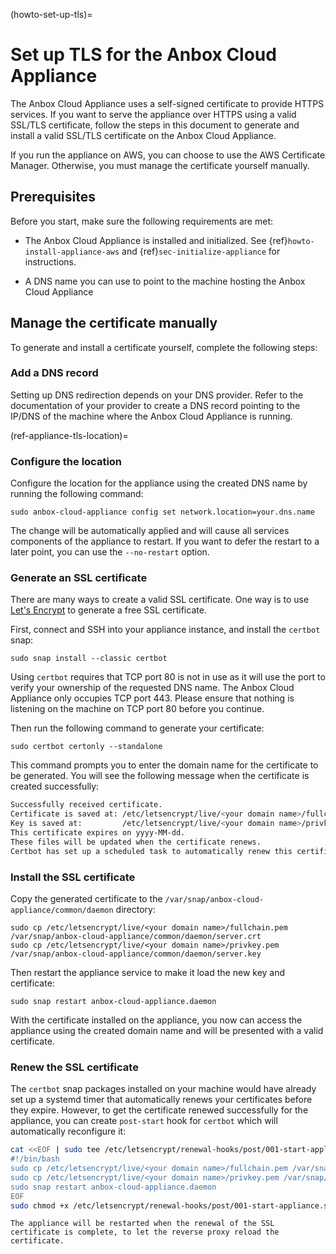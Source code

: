 (howto-set-up-tls)=
# Set up TLS for the Anbox Cloud Appliance

The Anbox Cloud Appliance uses a self-signed certificate to provide HTTPS services. If you want to serve the appliance over HTTPS using a valid SSL/TLS certificate, follow the steps in this document to generate and install a valid SSL/TLS certificate on the Anbox Cloud Appliance.

If you run the appliance on AWS, you can choose to use the AWS Certificate Manager. Otherwise, you must manage the certificate yourself manually.

## Prerequisites

Before you start, make sure the following requirements are met:

- The Anbox Cloud Appliance is installed and initialized. See {ref}`howto-install-appliance-aws` and {ref}`sec-initialize-appliance` for instructions.

- A DNS name you can use to point to the machine hosting the Anbox Cloud Appliance

## Manage the certificate manually

To generate and install a certificate yourself, complete the following steps:

### Add a DNS record

Setting up DNS redirection depends on your DNS provider. Refer to the documentation of your provider to create a DNS record pointing to the IP/DNS of the machine where the Anbox Cloud Appliance is running.


(ref-appliance-tls-location)=
### Configure the location

Configure the location for the appliance using the created DNS name by running the following command:

    sudo anbox-cloud-appliance config set network.location=your.dns.name

The change will be automatically applied and will cause all services components of the appliance to restart. If you want to defer the restart to a later point, you can use the `--no-restart` option.

### Generate an SSL certificate

There are many ways to create a valid SSL certificate. One way is to use [Let's Encrypt](https://letsencrypt.org/) to generate a free SSL certificate.

First, connect and SSH into your appliance instance, and install the `certbot` snap:

    sudo snap install --classic certbot

Using `certbot` requires that TCP port 80 is not in use as it will use the port to verify your ownership of the requested DNS name. The Anbox Cloud Appliance only occupies TCP port 443. Please ensure that nothing is listening on the machine on TCP port 80 before you continue.

Then run the following command to generate your certificate:

    sudo certbot certonly --standalone

This command prompts you to enter the domain name for the certificate to be generated. You will see the following message when the certificate is created successfully:

```bash
Successfully received certificate.
Certificate is saved at: /etc/letsencrypt/live/<your domain name>/fullchain.pem
Key is saved at:         /etc/letsencrypt/live/<your domain name>/privkey.pem
This certificate expires on yyyy-MM-dd.
These files will be updated when the certificate renews.
Certbot has set up a scheduled task to automatically renew this certificate in the background.
```

### Install the SSL certificate

Copy the generated certificate to the `/var/snap/anbox-cloud-appliance/common/daemon` directory:

    sudo cp /etc/letsencrypt/live/<your domain name>/fullchain.pem /var/snap/anbox-cloud-appliance/common/daemon/server.crt
    sudo cp /etc/letsencrypt/live/<your domain name>/privkey.pem /var/snap/anbox-cloud-appliance/common/daemon/server.key

Then restart the appliance service to make it load the new key and certificate:

    sudo snap restart anbox-cloud-appliance.daemon

With the certificate installed on the appliance, you now can access the appliance using the created domain name and will be presented with a valid certificate.

### Renew the SSL certificate

The `certbot` snap packages installed on your machine would have already set up a systemd timer that automatically renews your certificates before they expire. However, to get the certificate renewed successfully for the appliance, you can create `post-start` hook for `certbot` which will automatically reconfigure it:

   ```bash
   cat <<EOF | sudo tee /etc/letsencrypt/renewal-hooks/post/001-start-appliance.sh
   #!/bin/bash
   sudo cp /etc/letsencrypt/live/<your domain name>/fullchain.pem /var/snap/anbox-cloud-appliance/common/daemon/server.crt
   sudo cp /etc/letsencrypt/live/<your domain name>/privkey.pem /var/snap/anbox-cloud-appliance/common/daemon/server.key
   sudo snap restart anbox-cloud-appliance.daemon
   EOF
   sudo chmod +x /etc/letsencrypt/renewal-hooks/post/001-start-appliance.sh
   ```

```{note}
The appliance will be restarted when the renewal of the SSL certificate is complete, to let the reverse proxy reload the certificate.
```

